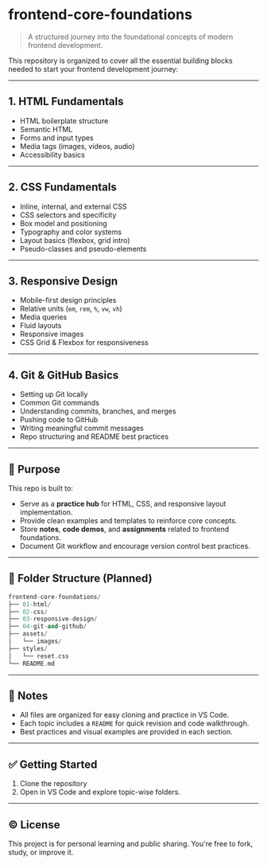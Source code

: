 # frontend-core-foundations

> A structured journey into the foundational concepts of modern frontend development.

This repository is organized to cover all the essential building blocks needed to start your frontend development journey:

---

## 1. HTML Fundamentals

- HTML boilerplate structure
- Semantic HTML
- Forms and input types
- Media tags (images, videos, audio)
- Accessibility basics

---

## 2. CSS Fundamentals

- Inline, internal, and external CSS
- CSS selectors and specificity
- Box model and positioning
- Typography and color systems
- Layout basics (flexbox, grid intro)
- Pseudo-classes and pseudo-elements

---

## 3. Responsive Design

- Mobile-first design principles
- Relative units (`em`, `rem`, `%`, `vw`, `vh`)
- Media queries
- Fluid layouts
- Responsive images
- CSS Grid & Flexbox for responsiveness

---

## 4. Git & GitHub Basics

- Setting up Git locally
- Common Git commands
- Understanding commits, branches, and merges
- Pushing code to GitHub
- Writing meaningful commit messages
- Repo structuring and README best practices

---

## 🧠 Purpose

This repo is built to:

- Serve as a **practice hub** for HTML, CSS, and responsive layout implementation.
- Provide clean examples and templates to reinforce core concepts.
- Store **notes**, **code demos**, and **assignments** related to frontend foundations.
- Document Git workflow and encourage version control best practices.

---

## 📂 Folder Structure (Planned)

```cpp
frontend-core-foundations/
├── 01-html/
├── 02-css/
├── 03-responsive-design/
├── 04-git-and-github/
├── assets/
│   └── images/
├── styles/
│   └── reset.css
└── README.md
```

---

## 📌 Notes

- All files are organized for easy cloning and practice in VS Code.
- Each topic includes a `README` for quick revision and code walkthrough.
- Best practices and visual examples are provided in each section.

---

## ✅ Getting Started

1. Clone the repository
2. Open in VS Code and explore topic-wise folders.

---

## © License

This project is for personal learning and public sharing. You're free to fork, study, or improve it.
